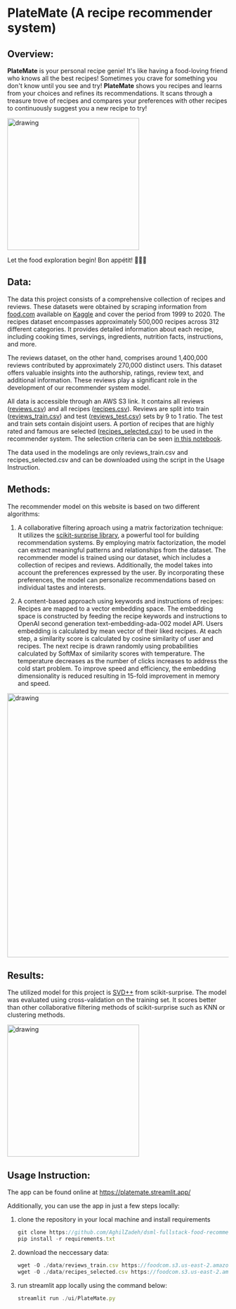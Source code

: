 # PlateMate (A recipe recommender system)

## Overview:

**PlateMate** is your personal recipe genie! It's like having a food-loving friend who knows all the best recipes! 
        Sometimes you crave for something you don't know until you see and try! **PlateMate** shows you recipes and learns 
        from your choices and refines its recommendations. It scans through a treasure trove of recipes and 
        compares your preferences with other recipes to continuously suggest you a new recipe to try! 

<img src="https://github.com/AghilZadeh/PlateMate/assets/35585082/6ec38c05-81cd-4cc3-b58e-64ca70d21a5e" alt="drawing" width="300"/>

         
Let the food exploration begin! Bon appétit! 🌮🍕🍣

## Data:

The data this project consists of a comprehensive collection of recipes and reviews. 
These datasets were obtained by scraping information from [food.com](www.food.com) available on [Kaggle](https://www.kaggle.com/datasets/irkaal/foodcom-recipes-and-reviews)  and cover the period from 1999 to 2020. 
The recipes dataset encompasses approximately 500,000 recipes across 312 different categories. 
It provides detailed information about each recipe, including cooking times, servings, ingredients, nutrition facts, instructions, and more.

The reviews dataset, on the other hand, comprises around 1,400,000 reviews contributed by approximately 270,000 distinct users. 
This dataset offers valuable insights into the authorship, ratings, review text, and additional information. 
These reviews play a significant role in the development of our recommender system model.

All data is accessible through an AWS S3 link. It contains all reviews ([reviews.csv](https://foodcom.s3.us-east-2.amazonaws.com/reviews.csv)) and all recipes ([recipes.csv](https://foodcom.s3.us-east-2.amazonaws.com/recipes.csv)).
Reviews are split into train ([reviews_train.csv](https://foodcom.s3.us-east-2.amazonaws.com/reviews_train.csv)) and test ([reviews_test.csv](https://foodcom.s3.us-east-2.amazonaws.com/reviews_test.csv)) sets by 9 to 1 ratio. The test and train sets contain disjoint users.
A portion of recipes that are highly rated and famous are selected ([recipes_selected.csv](https://foodcom.s3.us-east-2.amazonaws.com/recipes_selected.csv)) to be used in the recommender system. The selection criteria can be seen [in this notebook](./notebooks/data_cleaning.ipynb).

The data used in the modelings are only reviews_train.csv and recipes_selected.csv and can be downloaded using the script in the Usage Instruction.

## Methods:

The recommender model on this website is based on two different algorithms:

1. A collaborative filtering aproach using a matrix factorization technique: 
It utilizes the [scikit-surprise library](https://surpriselib.com/), a powerful tool for building recommendation systems. 
By employing matrix factorization, the model can extract meaningful patterns and relationships from the dataset. 
The recommender model is trained using our dataset, which includes a collection of recipes and reviews. 
Additionally, the model takes into account the preferences expressed by the user. 
By incorporating these preferences, the model can personalize recommendations based on individual tastes and interests.

2. A content-based approach using keywords and instructions of recipes: Recipes are mapped to a vector embedding space. The embedding space is constructed by feeding the recipe keywords and instructions to OpenAI second generation text-embedding-ada-002 model API. Users embedding is calculated by mean vector of their liked recipes. At each step, a similarity score is calculated by cosine similarity of user and recipes. The next recipe is drawn randomly using probabilities calculated by SoftMax of similarity scores with temperature. The temperature decreases as the number of clicks increases to address the cold start problem. To improve speed and efficiency, the embedding dimensionality is reduced resulting in 15-fold improvement in memory and speed.

<img src="https://github.com/AghilZadeh/PlateMate/assets/35585082/d0acdf3b-2f33-45a7-964e-4ced3582dab1" alt="drawing" width="600"/>


## Results:

The utilized model for this project is [SVD++](https://surprise.readthedocs.io/en/stable/matrix_factorization.html) from scikit-surprise. The model was evaluated using cross-validation on the training set. It scores better than other collaborative filtering methods of scikit-surprise such as KNN or clustering methods.

<img src="https://github.com/AghilZadeh/PlateMate/assets/35585082/caf2b81f-ec4f-4bd1-a9ef-cb5b8165ef54" alt="drawing" width="300"/>



## Usage Instruction:

The app can be found online at https://platemate.streamlit.app/

Additionally, you can use the app in just a few steps locally:
1. clone the repository in your local machine and install requirements
    ```js
    git clone https://github.com/AghilZadeh/dsml-fullstack-food-recommender/
    pip install -r requirements.txt
    ```
3. download the neccessary data:
    ```js
    wget -O ./data/reviews_train.csv https://foodcom.s3.us-east-2.amazonaws.com/reviews_train.csv
    wget -O ./data/recipes_selected.csv https://foodcom.s3.us-east-2.amazonaws.com/recipes_selected.csv
    ```
4. run streamlit app locally using the command below:
    ```js
    streamlit run ./ui/PlateMate.py
    ```



